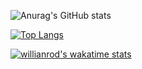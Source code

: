 ![Anurag's GitHub stats](https://github-readme-stats.vercel.app/api?username=olddriver4&show_icons=true&theme=radical)

[![Top Langs](https://github-readme-stats.vercel.app/api/top-langs/?username=olddriver4&layout=compact)](https://github.com/anuraghazra/github-readme-stats)

[![willianrod's wakatime stats](https://github-readme-stats.vercel.app/api/wakatime?username=olddriver4)](https://github.com/anuraghazra/github-readme-stats)

